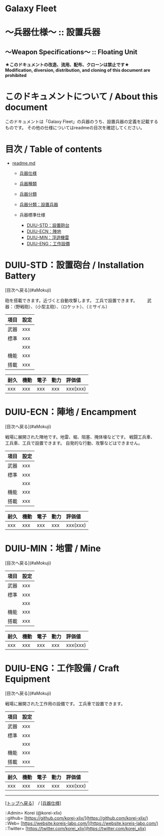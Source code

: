 # Galaxy Fleet
  
<h1>～兵器仕様～ :: 設置兵器</h1>  
<h2>～Weapon Specifications～ :: Floating Unit</h2>  
  

**★このドキュメントの改造、流用、配布、クローンは禁止です★**  
    **Modification, diversion, distribution, and cloning of this document are prohibited**  
  

<h1 id="aHowto">このドキュメントについて / About this document</h1>  
このドキュメントは「Galaxy Fleet」の兵器のうち、設置兵器の定義を記載するものです。  
その他の仕様についてはreadmeの目次を確認してください。  
  





<h1 id="aMokuji">目次 / Table of contents</h1>  

* [readme.md](/readme.md)
  * [兵器仕様](../readme.md)
  * [兵器種類](../../strategypart/readme.md#aUnitKind)
  * [兵器分類](../readme.md#aUnitClass)

  * [兵器分類：設置兵器](../readme.md#aInstalledUnit)

  * 兵器標準仕様
    * [DUIU-STD：設置砲台](#aInstallationBattery)
    * [DUIU-ECN：陣地](#aEncampment)
    * [DUIU-MIN：浮遊機雷](#aMine)
    * [DUIU-ENG：工作設備](#aCraftEquipment)
  





<h1 id="aInstallationBattery">DUIU-STD：設置砲台 / Installation Battery</h1>  
  [目次へ戻る](#aMokuji)  
  

砲を搭載できます。近づくと自動攻撃します。
工兵で設置できます。
　　武器：（野戦砲）、（小型主砲）、（ロケット）、（ミサイル）

|項目  |設定  |
|:--|:--|
|武器  |xxx  |
|標準  |xxx  |
|      |xxx  |
|機能  |xxx  |
|搭載  |xxx  |

|耐久  |機動  |電子  |動力  |評価値    |
|:--|:--|:--|:--|:--|
| xxx   | xxx   | xxx   | xxx   | xxx(xxx)   |
  





<h1 id="aEncampment">DUIU-ECN：陣地 / Encampment</h1>  
  [目次へ戻る](#aMokuji)  
  

戦場に展開された陣地です。地雷、堀、阻塞、掩体壕などです。
戦闘工兵車、工兵車、工兵で設置できます。
自発的な行動、攻撃などはできません。

|項目  |設定  |
|:--|:--|
|武器  |xxx  |
|標準  |xxx  |
|      |xxx  |
|機能  |xxx  |
|搭載  |xxx  |

|耐久  |機動  |電子  |動力  |評価値    |
|:--|:--|:--|:--|:--|
| xxx   | xxx   | xxx   | xxx   | xxx(xxx)   |
  





<h1 id="aMine">DUIU-MIN：地雷 / Mine</h1>  
  [目次へ戻る](#aMokuji)  
  

|項目  |設定  |
|:--|:--|
|武器  |xxx  |
|標準  |xxx  |
|      |xxx  |
|機能  |xxx  |
|搭載  |xxx  |

|耐久  |機動  |電子  |動力  |評価値    |
|:--|:--|:--|:--|:--|
| xxx   | xxx   | xxx   | xxx   | xxx(xxx)   |
  





<h1 id="aCraftEquipment">DUIU-ENG：工作設備 / Craft Equipment</h1>  
  [目次へ戻る](#aMokuji)  
  

戦場に展開された工作用の設備です。
工兵車で設置できます。

|項目  |設定  |
|:--|:--|
|武器  |xxx  |
|標準  |xxx  |
|      |xxx  |
|機能  |xxx  |
|搭載  |xxx  |

|耐久  |機動  |電子  |動力  |評価値    |
|:--|:--|:--|:--|:--|
| xxx   | xxx   | xxx   | xxx   | xxx(xxx)   |
  





***
[[トップへ戻る]](/readme.md)　/
[[兵器仕様]](../readme.md)  
  
::Admin= Korei (@korei-xlix)  
::github= [https://github.com/korei-xlix/](https://github.com/korei-xlix/)  
::Web= [https://website.koreis-labo.com/](https://website.koreis-labo.com/)  
::Twitter= [https://twitter.com/korei_xlix](https://twitter.com/korei_xlix)  
